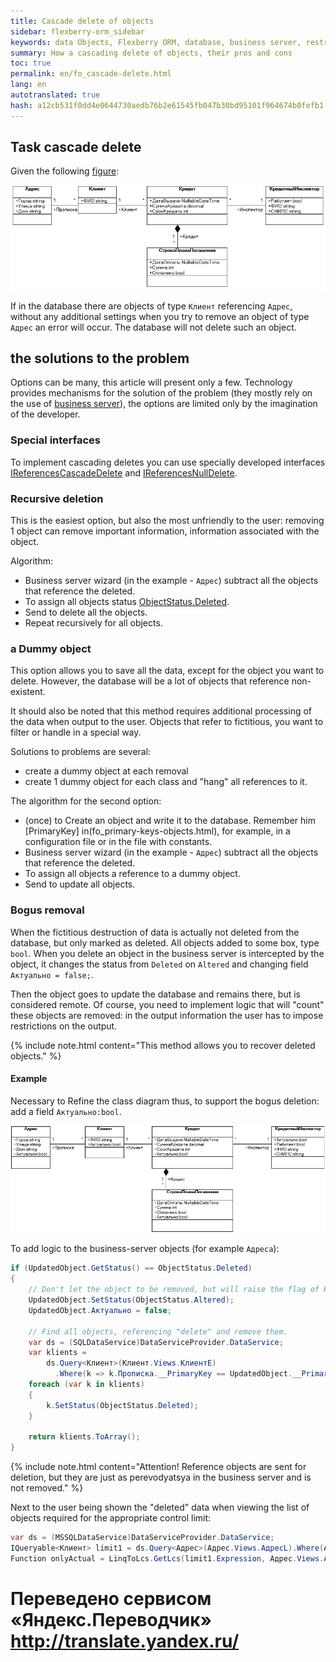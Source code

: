```yaml
--- 
title: Cascade delete of objects 
sidebar: flexberry-orm_sidebar 
keywords: data Objects, Flexberry ORM, database, business server, restrictions 
summary: How a cascading delete of objects, their pros and cons 
toc: true 
permalink: en/fo_cascade-delete.html 
lang: en 
autotranslated: true 
hash: a12cb531f0dd4e0644730aedb76b2e61545fb047b30bd95101f964674b0fefb1 
--- 
```


## Task cascade delete 

Given the following [figure](fd_class-diagram.html): 

![](/images/pages/products/flexberry-orm/business-servers/kredit-diagramm.png) 

If in the database there are objects of type `Клиент` referencing `Адрес`, without any additional settings when you try to remove an object of type `Адрес` an error will occur. The database will not delete such an object. 

## the solutions to the problem 

Options can be many, this article will present only a few. Technology provides mechanisms for the solution of the problem (they mostly rely on the use of [business server](fo_bs-wrapper.html)), the options are limited only by the imagination of the developer. 

### Special interfaces 

To implement cascading deletes you can use specially developed interfaces [IReferencesCascadeDelete](fo_i-references-cascade-delete.html) and [IReferencesNullDelete](fo_i-references-null-delete.html). 

### Recursive deletion 

This is the easiest option, but also the most unfriendly to the user: removing 1 object can remove important information, information associated with the object. 

Algorithm: 

* Business server wizard (in the example - `Адрес`) subtract all the objects that reference the deleted. 
* To assign all objects status [ObjectStatus.Deleted](fo_object-status.html). 
* Send to delete all the objects. 
* Repeat recursively for all objects. 

### a Dummy object 

This option allows you to save all the data, except for the object you want to delete. However, the database will be a lot of objects that reference non-existent. 

It should also be noted that this method requires additional processing of the data when output to the user. Objects that refer to fictitious, you want to filter or handle in a special way. 

Solutions to problems are several: 

* create a dummy object at each removal 
* create 1 dummy object for each class and "hang" all references to it. 

The algorithm for the second option: 

* (once) to Create an object and write it to the database. Remember him [PrimaryKey] in(fo_primary-keys-objects.html), for example, in a configuration file or in the file with constants. 
* Business server wizard (in the example - `Адрес`) subtract all the objects that reference the deleted. 
* To assign all objects a reference to a dummy object. 
* Send to update all objects. 

### Bogus removal 

When the fictitious destruction of data is actually not deleted from the database, but only marked as deleted. All objects added to some box, type `bool`. When you delete an object in the business server is intercepted by the object, it changes the status from `Deleted` on `Altered` and changing field `Актуально = false;`. 

Then the object goes to update the database and remains there, but is considered remote. Of course, you need to implement logic that will "count" these objects are removed: in the output information the user has to impose restrictions on the output. 

{% include note.html content="This method allows you to recover deleted objects." %} 

#### Example 

Necessary to Refine the class diagram thus, to support the bogus deletion: add a field `Актуально:bool`. 

![](/images/pages/products/flexberry-orm/business-servers/kredit-diagramm-aktualno.png) 

To add logic to the business-server objects (for example `Адреса`): 

```csharp
if (UpdatedObject.GetStatus() == ObjectStatus.Deleted)
{
	// Don't let the object to be removed, but will raise the flag of Relevance. 
	UpdatedObject.SetStatus(ObjectStatus.Altered);
	UpdatedObject.Актуально = false;

	// Find all objects, referencing "delete" and remove them. 
	var ds = (SQLDataService)DataServiceProvider.DataService;
	var klients =
		ds.Query<Клиент>(Клиент.Views.КлиентE)
		  .Where(k => k.Прописка.__PrimaryKey == UpdatedObject.__PrimaryKey);
	foreach (var k in klients)
	{
		k.SetStatus(ObjectStatus.Deleted);
	}

	return klients.ToArray();
}
``` 

{% include note.html content="Attention! Reference objects are sent for deletion, but they are just as perevodyatsya in the business server and is not removed." %} 

Next to the user being shown the "deleted" data when viewing the list of objects required for the appropriate control limit: 

``` csharp
var ds = (MSSQLDataService)DataServiceProvider.DataService;
IQueryable<Клиент> limit1 = ds.Query<Адрес>(Адрес.Views.АдресL).Where(Address => Address.Актуально);
Function onlyActual = LinqToLcs.GetLcs(limit1.Expression, Адрес.Views.АдресL).LimitFunction;
```


 # Переведено сервисом «Яндекс.Переводчик» http://translate.yandex.ru/